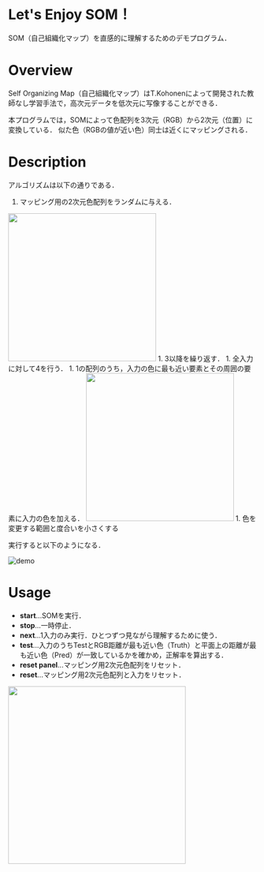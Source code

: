 # Let's Enjoy SOM！
SOM（自己組織化マップ）を直感的に理解するためのデモプログラム．


# Overview
Self Organizing Map（自己組織化マップ）はT.Kohonenによって開発された教師なし学習手法で，高次元データを低次元に写像することができる．

本プログラムでは，SOMによって色配列を3次元（RGB）から2次元（位置）に変換している．
似た色（RGBの値が近い色）同士は近くにマッピングされる．


# Description
アルゴリズムは以下の通りである．
1. マッピング用の2次元色配列をランダムに与える．
<img src="https://user-images.githubusercontent.com/64676197/107116802-2261b800-68b9-11eb-872c-4544068f150f.png" width="300px">
1. 3以降を繰り返す．
1. 全入力に対して4を行う．
1. 1の配列のうち，入力の色に最も近い要素とその周囲の要素に入力の色を加える．
<img src="https://user-images.githubusercontent.com/64676197/107116809-2d1c4d00-68b9-11eb-8802-07ac7720f1ae.png" width="300px">
1. 色を変更する範囲と度合いを小さくする

実行すると以下のようになる．

![demo](https://user-images.githubusercontent.com/64676197/107117100-25f63e80-68bb-11eb-9f8a-544c436d0945.gif)


# Usage
 - **start**...SOMを実行．
 - **stop**...一時停止．
 - **next**...1入力のみ実行．ひとつずつ見ながら理解するために使う．
 - **test**...入力のうちTestとRGB距離が最も近い色（Truth）と平面上の距離が最も近い色（Pred）が一致しているかを確かめ，正解率を算出する．
 - **reset panel**...マッピング用2次元色配列をリセット．
 - **reset**...マッピング用2次元色配列と入力をリセット．
<img src="https://user-images.githubusercontent.com/64676197/107116814-34435b00-68b9-11eb-8b97-e060c98e1ed9.png" width="360px">
